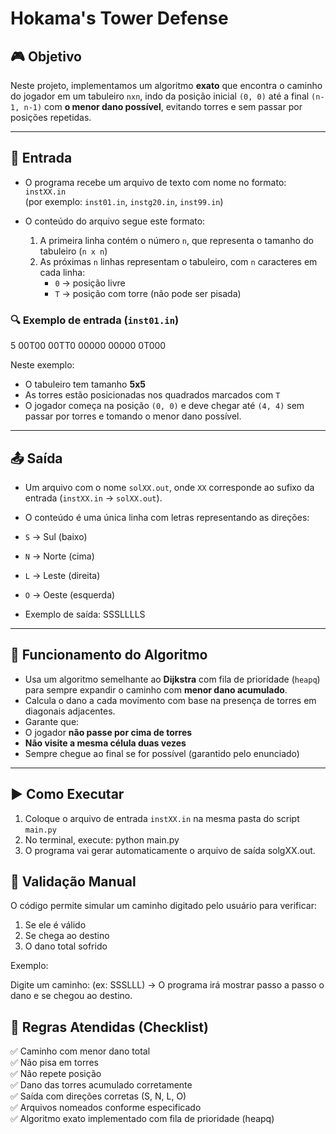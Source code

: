 # Hokama's Tower Defense 

## 🎮 Objetivo

Neste projeto, implementamos um algoritmo **exato** que encontra o caminho do jogador em um tabuleiro `nxn`, indo da posição inicial `(0, 0)` até a final `(n-1, n-1)` com **o menor dano possível**, evitando torres e sem passar por posições repetidas.

---

## 📁 Entrada

- O programa recebe um arquivo de texto com nome no formato: `instXX.in`  
  (por exemplo: `inst01.in`, `instg20.in`, `inst99.in`)

- O conteúdo do arquivo segue este formato:
  1. A primeira linha contém o número `n`, que representa o tamanho do tabuleiro (`n x n`)
  2. As próximas `n` linhas representam o tabuleiro, com `n` caracteres em cada linha:
     - `0` → posição livre
     - `T` → posição com torre (não pode ser pisada)

### 🔍 Exemplo de entrada (`inst01.in`)
5
00T00
00TT0
00000
00000
0T000

Neste exemplo:
- O tabuleiro tem tamanho **5x5**
- As torres estão posicionadas nos quadrados marcados com `T`
- O jogador começa na posição `(0, 0)` e deve chegar até `(4, 4)` sem passar por torres e tomando o menor dano possível.

---

## 📤 Saída

- Um arquivo com o nome `solXX.out`, onde `XX` corresponde ao sufixo da entrada (`instXX.in` → `solXX.out`).
- O conteúdo é uma única linha com letras representando as direções:
- `S` → Sul (baixo)  
- `N` → Norte (cima)  
- `L` → Leste (direita)  
- `O` → Oeste (esquerda)

- Exemplo de saída:
SSSLLLLS

---

## 🧠 Funcionamento do Algoritmo

- Usa um algoritmo semelhante ao **Dijkstra** com fila de prioridade (`heapq`) para sempre expandir o caminho com **menor dano acumulado**.
- Calcula o dano a cada movimento com base na presença de torres em diagonais adjacentes.
- Garante que:
- O jogador **não passe por cima de torres**
- **Não visite a mesma célula duas vezes**
- Sempre chegue ao final se for possível (garantido pelo enunciado)

---

## ▶️ Como Executar

1. Coloque o arquivo de entrada `instXX.in` na mesma pasta do script `main.py`
2. No terminal, execute: python main.py
3. O programa vai gerar automaticamente o arquivo de saída solgXX.out.

## 🧪 Validação Manual

O código permite simular um caminho digitado pelo usuário para verificar:
1. Se ele é válido
2. Se chega ao destino
3. O dano total sofrido

Exemplo:

Digite um caminho: (ex: SSSLLL)
→ O programa irá mostrar passo a passo o dano e se chegou ao destino.

## 📌 Regras Atendidas (Checklist)
 
 ✅ Caminho com menor dano total  
 ✅ Não pisa em torres  
 ✅ Não repete posição  
 ✅ Dano das torres acumulado corretamente  
 ✅ Saída com direções corretas (S, N, L, O)  
 ✅ Arquivos nomeados conforme especificado  
 ✅ Algoritmo exato implementado com fila de prioridade (heapq)  

